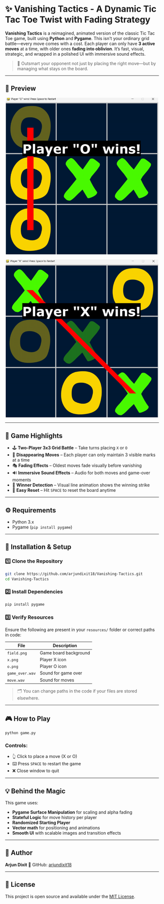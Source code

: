 # ✨ Vanishing Tactics - A Dynamic Tic Tac Toe Twist with Fading Strategy

**Vanishing Tactics** is a reimagined, animated version of the classic Tic Tac Toe game, built using **Python** and **Pygame**. This isn't your ordinary grid battle—every move comes with a cost. Each player can only have **3 active moves** at a time, with older ones **fading into oblivion**. It’s fast, visual, strategic, and wrapped in a polished UI with immersive sound effects.

> 🧠 Outsmart your opponent not just by placing the right move—but by managing what stays on the board.

---

## 🔮 Preview

<p align="center">
  <img src="https://github.com/Arjundixit18/Vanishing-Tactics/blob/main/Result1.png" alt="Vanishing Tactics Preview" width="500"/>
</p>

<p align="center">
  <img src="https://github.com/Arjundixit18/Vanishing-Tactics/blob/main/Result2.png" alt="Vanishing Tactics Preview" width="500"/>
</p>

---

## 🎯 Game Highlights

* 🕹️ **Two-Player 3x3 Grid Battle** – Take turns placing `X` or `O`
* 💨 **Disappearing Moves** – Each player can only maintain 3 visible marks at a time
* 🎭 **Fading Effects** – Oldest moves fade visually before vanishing
* 🔊 **Immersive Sound Effects** – Audio for both moves and game-over moments
* 🧠 **Winner Detection** – Visual line animation shows the winning strike
* 🔄 **Easy Reset** – Hit `SPACE` to reset the board anytime

---

## ⚙️ Requirements

* Python 3.x
* Pygame (`pip install pygame`)

---

## 🚀 Installation & Setup

### 1️⃣ Clone the Repository

```bash
git clone https://github.com/arjundixit18/Vanishing-Tactics.git
cd Vanishing-Tactics
```

### 2️⃣ Install Dependencies

```bash
pip install pygame
```

### 3️⃣ Verify Resources

Ensure the following are present in your `resources/` folder or correct paths in code:

| File            | Description           |
| --------------- | --------------------- |
| `field.png`     | Game board background |
| `x.png`         | Player X icon         |
| `o.png`         | Player O icon         |
| `game_over.wav` | Sound for game over   |
| `move.wav`      | Sound for moves       |

> 🗂 You can change paths in the code if your files are stored elsewhere.

---

## 🎮 How to Play

```bash
python game.py
```

### Controls:

* 👆 Click to place a move (X or O)
* ⌨️ Press `SPACE` to restart the game
* ❌ Close window to quit

---

## 💡 Behind the Magic

This game uses:

* **Pygame Surface Manipulation** for scaling and alpha fading
* **Stateful Logic** for move history per player
* **Randomized Starting Player**
* **Vector math** for positioning and animations
* **Smooth UI** with scalable images and transition effects

---

## 👤 Author

**Arjun Dixit**
🔗 GitHub: [arjundixit18](https://github.com/arjundixit18)

---

## 📜 License

This project is open source and available under the [MIT License](LICENSE).

